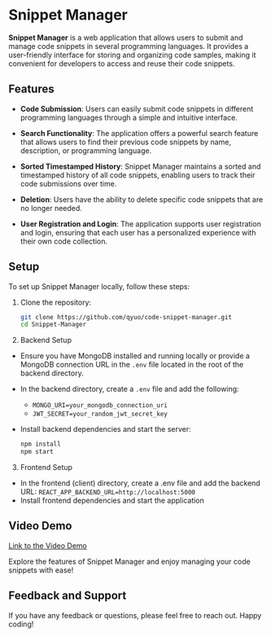 # Snippet Manager

**Snippet Manager** is a web application that allows users to submit and manage code snippets in several programming languages. It provides a user-friendly interface for storing and organizing code samples, making it convenient for developers to access and reuse their code snippets.

## Features

- **Code Submission**: Users can easily submit code snippets in different programming languages through a simple and intuitive interface.

- **Search Functionality**: The application offers a powerful search feature that allows users to find their previous code snippets by name, description, or programming language.

- **Sorted Timestamped History**: Snippet Manager maintains a sorted and timestamped history of all code snippets, enabling users to track their code submissions over time.

- **Deletion**: Users have the ability to delete specific code snippets that are no longer needed.

- **User Registration and Login**: The application supports user registration and login, ensuring that each user has a personalized experience with their own code collection.

## Setup

To set up Snippet Manager locally, follow these steps:

1. Clone the repository:
   ```bash
   git clone https://github.com/qyuo/code-snippet-manager.git
   cd Snippet-Manager
2. Backend Setup
- Ensure you have MongoDB installed and running locally or provide a MongoDB connection URL in the `.env` file located in the root of the backend directory.
- In the backend directory, create a `.env` file and add the following:
   - `MONGO_URI=your_mongodb_connection_uri`
   - `JWT_SECRET=your_random_jwt_secret_key`

- Install backend dependencies and start the server:
  ```bash
  npm install
  npm start
3. Frontend Setup
- In the frontend (client) directory, create a .env file and add the backend URL: `REACT_APP_BACKEND_URL=http://localhost:5000`
- Install frontend dependencies and start the application

## Video Demo
[Link to the Video Demo](https://www.youtube.com/watch?v=PuphJf9vJeU)

Explore the features of Snippet Manager and enjoy managing your code snippets with ease!

## Feedback and Support
If you have any feedback or questions, please feel free to reach out. Happy coding!

